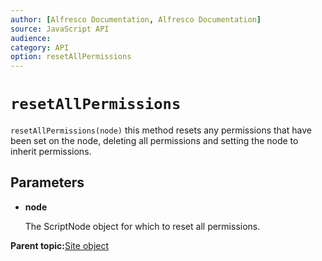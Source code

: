 ```yaml
---
author: [Alfresco Documentation, Alfresco Documentation]
source: JavaScript API
audience: 
category: API
option: resetAllPermissions
---
```


# `resetAllPermissions`

`resetAllPermissions(node)` this method resets any permissions that have been set on the node, deleting all permissions and setting the node to inherit permissions.

## Parameters

-   **node**

    The ScriptNode object for which to reset all permissions.


**Parent topic:**[Site object](../references/API-JS-Site.md)

